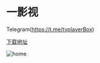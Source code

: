 # 一影视


Telegram(https://t.me/tvplayerBox)

[下载地址](https://ghproxy.com/https://raw.githubusercontent.com/tv-player/js-source/1.4.2/app.apk)

![home](img/code.png)
